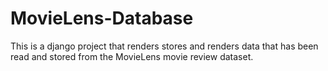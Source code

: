 # MovieLens-Database
This is a django project that renders stores and renders data that has been read and stored from the MovieLens movie review dataset.
